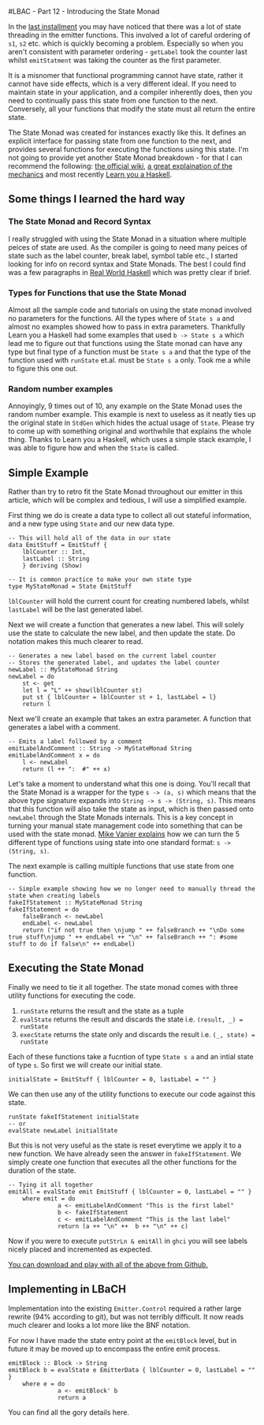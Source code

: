 #LBAC - Part 12 - Introducing the State Monad

In the [last installment](http://alephnullplex.appspot.com/blog/view/2010/04/07/lbach-10-basic-control-structures) you may have noticed that there was a lot of state threading in the emitter functions. This involved a lot of careful ordering of `s1`, `s2` etc.  which is quickly becoming a problem. Especially so when you aren't consistent with parameter ordering - `getLabel` took the counter last whilst `emitStatment` was taking the counter as the first parameter.

It is a misnomer that functional programming cannot have state, rather it cannot have side effects, which is a very different ideal.  If you need to maintain state in your application, and a compiler inherently does, then you need to continually pass this state from one function to the next.  Conversely, all your functions that modify the state must all return the entire state.

The State Monad was created for instances exactly like this. It defines an explicit interface for passing state from one function to the next, and provides several functions for executing the functions using this state.  I'm not going to provide yet another State Monad breakdown - for that I can recommend the following: [the official wiki](http://www.haskell.org/haskellwiki/State_Monad), [a great explaination of the mechanics](http://coder.bsimmons.name/blog/2009/10/the-state-monad-a-tutorial-for-the-confused/) and most recently [Learn you a Haskell](http://learnyouahaskell.com/for-a-few-monads-more#state).

## Some things I learned the hard way

### The State Monad and Record Syntax

I really struggled with using the State Monad in a situation where multiple peices of state are used.  As the compiler is going to need many peices of state such as the label counter, break label, symbol table etc., I started looking for info on record syntax and State Monads.  The best I could find was a few paragraphs in [Real World Haskell](http://book.realworldhaskell.org/read/monads.html#x_Wh) which was pretty clear if brief.

### Types for Functions that use the State Monad

Almost all the sample code and tutorials on using the state monad involved no parameters for the functions.  All the types where of `State s a` and almost no examples showed how to pass in extra parameters.  Thankfully Learn you a Haskell had some examples that used `b -> State s a` which lead me to figure out that functions using the State monad can have any type but final type of a function must be `State s a` and that the type of the function used with `runState` et.al. must be `State s a` only.  Took me a while to figure this one out.

### Random number examples

Annoyingly, 9 times out of 10, any example on the State Monad uses the random number example.  This example is next to useless as it neatly ties up the original state in `StdGen` which hides the actual usage of `State`. Please try to come up with something original and worthwhile that explains the whole thing.  Thanks to Learn you a Haskell, which uses a simple stack example, I was able to figure how and when the `State` is called.

## Simple Example

Rather than try to retro fit the State Monad throughout our emitter in this article, which will be complex and tedious, I will use a simplified example.

First thing we do is create a data type to collect all out stateful information, and a new type using `State` and our new data type.

    -- This will hold all of the data in our state
    data EmitStuff = EmitStuff {
        lblCounter :: Int,
        lastLabel :: String 
        } deriving (Show)
        
    -- It is common practice to make your own state type
    type MyStateMonad = State EmitStuff 
        
`lblCounter` will hold the current count for creating numbered labels, whilst `lastLabel` will be the last generated label.  

Next we will create a function that generates a new label.  This will solely use the state to calculate the new label, and then update the state. Do notation makes this much clearer to read.

    -- Generates a new label based on the current label counter
    -- Stores the generated label, and updates the label counter
    newLabel :: MyStateMonad String
    newLabel = do 
        st <- get
        let l = "L" ++ show(lblCounter st)
        put st { lblCounter = lblCounter st + 1, lastLabel = l}
        return l
        
Next we'll create an example that takes an extra parameter.  A function that generates a label with a comment.

    -- Emits a label followed by a comment 
    emitLabelAndComment :: String -> MyStateMonad String
    emitLabelAndComment x = do 
        l <- newLabel
        return (l ++ ":  #" ++ x)
        
Let's take a moment to understand what this one is doing.  You'll recall that the State Monad is a wrapper for the type `s -> (a, s)` which means that the above type signature expands into `String -> s -> (String, s)`.  This means that this function will also take the state as input, which is then passed onto `newLabel` through the State Monads internals. This is a key concept in turning your manual state management code into something that can be used with the state monad. [Mike Vanier explains](http://mvanier.livejournal.com/1901.html) how we can turn the 5 different type of functions using state into one standard format: `s -> (String, s)`. 

The next example is calling multiple functions that use state from one function. 

    -- Simple example showing how we no longer need to manually thread the state when creating labels 
    fakeIfStatement :: MyStateMonad String   
    fakeIfStatement = do 
        falseBranch <- newLabel
        endLabel <- newLabel
        return ("if not true then \njump " ++ falseBranch ++ "\nDo some true stuff\njump " ++ endLabel ++ "\n" ++ falseBranch ++ ": #some stuff to do if false\n" ++ endLabel) 
      
## Executing the State Monad      

Finally we need to tie it all together.  The state monad comes with three utility functions for executing the code.

1. `runState` returns the result and the state as a tuple
2. `evalState` returns the result and discards the state i.e. `(result, _) = runState`
3. `execState` returns the state only and discards the result i.e. `(_, state) = runState`

Each of these functions take a fucntion of type `State s a` and an intial state of type `s`.  So first we will create our initial state.

    initialState = EmitStuff { lblCounter = 0, lastLabel = "" }

We can then use any of the utility functions to execute our code against this state.

    runState fakeIfStatement initialState 
    -- or
    evalState newLabel initialState
    
But this is not very useful as the state is reset everytime we apply it to a new function.  We have already seen the answer in `fakeIfStatement`.  We simply create one function that executes all the other functions for the duration of the state.

    -- Tying it all together 
    emitAll = evalState emit EmitStuff { lblCounter = 0, lastLabel = "" } 
        where emit = do
                  a <- emitLabelAndComment "This is the first label"
                  b <- fakeIfStatement 
                  c <- emitLabelAndComment "This is the last label"
                  return (a ++ "\n" ++  b ++ "\n" ++ c)
                  
Now if you were to execute `putStrLn & emitAll` in `ghci` you will see labels nicely placed and incremented as expected.

[You can download and play with all of the above from Github.](http://github.com/alephnullplex/cradle/blob/master/part12/state.hs)

## Implementing in LBaCH

Implementation into the existing `Emitter.Control` required a rather large rewrite (94% according to git), but was not terribly difficult.  It now reads much clearer and looks a lot more like the BNF notation. 

For now I have made the state entry point at the `emitBlock` level, but in future it may be moved up to encompass the entire emit process.  

    emitBlock :: Block -> String
    emitBlock b = evalState e EmitterData { lblCounter = 0, lastLabel = "" }
        where e = do
                  a <- emitBlock' b
                  return a 
                  
You can find all the gory details here.